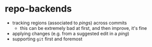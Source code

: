repo-backends
=============

- tracking regions (associated to *ping*s) across commits
    - this can be extremely bad at first, and then improve, it's fine
- applying changes (e.g. from a suggested edit in a *ping*)
- supporting `git` first and foremost
